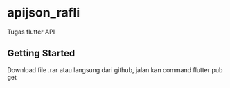 # apijson_rafli

Tugas flutter API

## Getting Started

Download file .rar atau langsung dari github, jalan kan command flutter pub get

